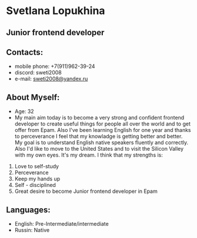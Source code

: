 # **Svetlana Lopukhina** 
## Junior frontend developer
## **Contacts:**
* mobile phone: +7(911)962-39-24
* discord: sweti2008
* e-mail: sweti2008@yandex.ru
## **About Myself:**
* Age: 32 
* My main aim today is to become a very strong and confident frontend developer to create useful things for people all over the world and to get offer from Epam. Also I've been learning English for one year and thanks to perceverance I feel that my knowladge is getting better and better. My goal is to understand English native speakers fluently and correctly. Also I'd like to move to the United States and to visit the Silicon Valley with my own eyes. It's my dream.
I think that my strengths is:
1. Love to self-study
2. Perceverance 
3. Keep my hands up 
4. Self - disciplined
5. Great desire to become Junior frontend developer in Epam
## Languages:
* English: Pre-Intermediate/intermediate
* Russin: Native
